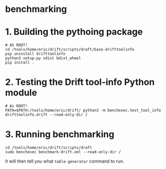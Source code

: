 # benchmarking

# 1. Building the pythoing package

```
# AS ROOT!
cd /tools/home/eric/drift/scripts/draft/base-drifttoolinfo
pip uninstall drifttoolinfo
python3 setup.py sdist bdist_wheel
pip install .
```

# 2. Testing the Drift tool-info Python module 

```
# As ROOT!
PATH=$PATH:/tools/home/eric/drift/ python3 -m benchexec.test_tool_info drifttoolinfo.drift --read-only-dir /
```

# 3. Running benchmarking

```
cd /tools/home/eric/drift/scripts/draft
sudo benchexec benchmark-drift.xml --read-only-dir /
```

It will then tell you what `table-generator` command to run.

